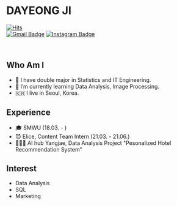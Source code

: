 # DAYEONG JI

[![Hits](https://hits.seeyoufarm.com/api/count/incr/badge.svg?url=https%3A%2F%2Fgithub.com%2Fdys0602&count_bg=%23FFB1B1&title_bg=%23FF6D6D&icon=&icon_color=%23E7E7E7&title=hits&edge_flat=false)](https://hits.seeyoufarm.com)
<br>
[![Gmail Badge](https://img.shields.io/badge/Gmail-d14836?style=flat-square&logo=Gmail&logoColor=white&link=mailto:dys621124@gmail.com)](mailto:dys621124@gmail.com)
[![Instagram Badge](https://img.shields.io/badge/-Instagram-dd2a7b?style=flat-square&logo=instagram&logoColor=white&link=https://www.instagram.com/d_yxxth/)](https://www.instagram.com/d_yxxth/) 

<br>

## Who Am I
- 🥇 I have double major in Statistics and IT Engineering.
- 🌱 I’m currently learning Data Analysis, Image Processing.
- 🇰🇷 I live in Seoul, Korea.

## Experience
- 🎓 SMWU (18.03. - ) 
- 😈 Elice, Content Team Intern (21.03. - 21.06.) 
- 👩🏻‍💻 AI hub Yangjae, Data Analysis Project "Pesonalized Hotel Recommendation System"

## Interest
- Data Analysis
- SQL
- Marketing

